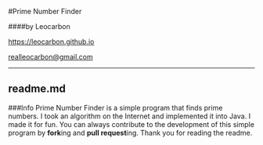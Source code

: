 #Prime Number Finder

####by Leocarbon


<https://leocarbon.github.io>

<realleocarbon@gmail.com>
  
---
readme.md
---
###Info
Prime Number Finder is a simple program that finds prime numbers. I took an algorithm on the Internet and implemented it into Java. I made it for fun. You can always contribute to the development of this simple program by **fork**ing and **pull request**ing. Thank you for reading the readme.